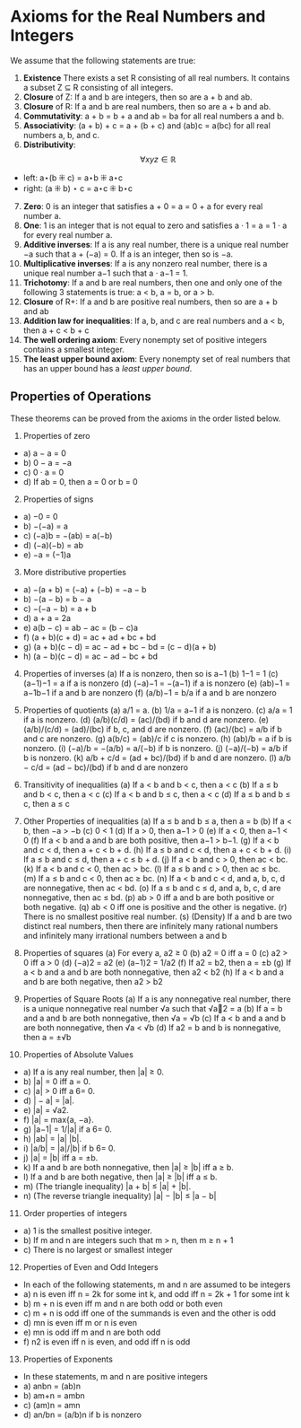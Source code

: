 # Axioms for the Real Numbers and Integers

We assume that the following statements are true:

1. **Existence** There exists a set R consisting of all real numbers. It contains a subset Z ⊆ R consisting of all integers.
2. **Closure** of Z: If a and b are integers, then so are a + b and ab.
3. **Closure** of R: If a and b are real numbers, then so are a + b and ab.
4. **Commutativity**: a + b = b + a and ab = ba for all real numbers a and b.
5. **Associativity**: (a + b) + c = a + (b + c) and (ab)c = a(bc) for all real numbers a, b, and c.
6. **Distributivity**: $$\forall xyz\in \mathbb{R}$$
  - left: a⋆(b ⁜ c) = a⋆b ⁜ a⋆c
  - right: (a ⁜ b) ⋆ c = a⋆c ⁜ b⋆c
7. **Zero**: 0 is an integer that satisfies a + 0 = a = 0 + a for every real number a.
8. **One**: 1 is an integer that is not equal to zero and satisfies a · 1 = a = 1 · a for every real number a.
9. **Additive inverses**: If a is any real number, there is a unique real number −a such that a + (−a) = 0. If a is an integer, then so is −a.
10. **Multiplicative inverses**: If a is any nonzero real number, there is a unique real number a−1 such that a · a−1 = 1.
11. **Trichotomy**: If a and b are real numbers, then one and only one of the following 3 statements is true: a < b, a = b, or a > b.
12. **Closure** of R+: If a and b are positive real numbers, then so are a + b and ab
13. **Addition law for inequalities**: If a, b, and c are real numbers and a < b, then a + c < b + c
14. **The well ordering axiom**: Every nonempty set of positive integers contains a smallest integer.
15. **The least upper bound axiom**: Every nonempty set of real numbers that has an upper bound has a *least upper bound*.



## Properties of Operations

These theorems can be proved from the axioms in the order listed below.

1. Properties of zero
  - a) a − a = 0
  - b) 0 − a = −a
  - c) 0 · a = 0
  - d) If ab = 0, then a = 0 or b = 0

2. Properties of signs
  - a) −0 = 0
  - b) −(−a) = a
  - c) (−a)b = −(ab) = a(−b)
  - d) (−a)(−b) = ab
  - e) −a = (−1)a

3. More distributive properties
  - a) −(a + b) = (−a) + (−b) = −a − b
  - b) −(a − b) = b − a
  - c) −(−a − b) = a + b
  - d) a + a = 2a
  - e) a(b − c) = ab − ac = (b − c)a
  - f) (a + b)(c + d) = ac + ad + bc + bd
  - g) (a + b)(c − d) = ac − ad + bc − bd = (c − d)(a + b)
  - h) (a − b)(c − d) = ac − ad − bc + bd

4. Properties of inverses
(a) If a is nonzero, then so is a−1
(b) 1−1 = 1
(c) (a−1)−1 = a if a is nonzero
(d) (−a)−1 = −(a−1) if a is nonzero
(e) (ab)−1 = a−1b−1 if a and b are nonzero
(f) (a/b)−1 = b/a if a and b are nonzero

5. Properties of quotients
(a) a/1 = a.
(b) 1/a = a−1 if a is nonzero.
(c) a/a = 1 if a is nonzero.
(d) (a/b)(c/d) = (ac)/(bd) if b and d are nonzero.
(e) (a/b)/(c/d) = (ad)/(bc) if b, c, and d are nonzero.
(f) (ac)/(bc) = a/b if b and c are nonzero.
(g) a(b/c) = (ab)/c if c is nonzero.
(h) (ab)/b = a if b is nonzero.
(i) (−a)/b = −(a/b) = a/(−b) if b is nonzero.
(j) (−a)/(−b) = a/b if b is nonzero.
(k) a/b + c/d = (ad + bc)/(bd) if b and d are nonzero.
(l) a/b − c/d = (ad − bc)/(bd) if b and d are nonzero

46. Transitivity of inequalities
(a) If a < b and b < c, then a < c
(b) If a ≤ b and b < c, then a < c
(c) If a < b and b ≤ c, then a < c
(d) If a ≤ b and b ≤ c, then a ≤ c

7. Other Properties of inequalities
(a) If a ≤ b and b ≤ a, then a = b
(b) If a < b, then −a > −b
(c) 0 < 1
(d) If a > 0, then a−1 > 0
(e) If a < 0, then a−1 < 0
(f) If a < b and a and b are both positive, then a−1 > b−1.
(g) If a < b and c < d, then a + c < b + d.
(h) If a ≤ b and c < d, then a + c < b + d.
(i) If a ≤ b and c ≤ d, then a + c ≤ b + d.
(j) If a < b and c > 0, then ac < bc.
(k) If a < b and c < 0, then ac > bc.
(l) If a ≤ b and c > 0, then ac ≤ bc.
(m) If a ≤ b and c < 0, then ac ≥ bc.
(n) If a < b and c < d, and a, b, c, d are nonnegative, then ac < bd.
(o) If a ≤ b and c ≤ d, and a, b, c, d are nonnegative, then ac ≤ bd.
(p) ab > 0 iff a and b are both positive or both negative.
(q) ab < 0 iff one is positive and the other is negative.
(r) There is no smallest positive real number.
(s) (Density) If a and b are two distinct real numbers, then there are infinitely many rational numbers and infinitely many irrational numbers between a and b

8. Properties of squares
(a) For every a, a2 ≥ 0
(b) a2 = 0 iff a = 0
(c) a2 > 0 iff a > 0
(d) (−a)2 = a2
(e) (a−1)2 = 1/a2
(f) If a2 = b2, then a = ±b
(g) If a < b and a and b are both nonnegative, then a2 < b2
(h) If a < b and a and b are both negative, then a2 > b2

9. Properties of Square Roots
  (a) If a is any nonnegative real number, there is a unique nonnegative real number √a such that √a2 = a
  (b) If a = b and a and b are both nonnegative, then √a = √b
  (c) If a < b and a and b are both nonnegative, then √a < √b
  (d) If a2 = b and b is nonnegative, then a = ±√b

10. Properties of Absolute Values
  - a) If a is any real number, then |a| ≥ 0.
  - b) |a| = 0 iff a = 0.
  - c) |a| > 0 iff a 6= 0.
  - d) | − a| = |a|.
  - e) |a| = √a2.
  - f) |a| = max{a, −a}.
  - g) |a−1| = 1/|a| if a 6= 0.
  - h) |ab| = |a| |b|.
  - i) |a/b| = |a|/|b| if b 6= 0.
  - j) |a| = |b| iff a = ±b.
  - k) If a and b are both nonnegative, then |a| ≥ |b| iff a ≥ b.
  - l) If a and b are both negative, then |a| ≥ |b| iff a ≤ b.
  - m) (The triangle inequality) |a + b| ≤ |a| + |b|.
  - n) (The reverse triangle inequality) |a| − |b| ≤ |a − b|

11. Order properties of integers
  - a) 1 is the smallest positive integer.
  - b) If m and n are integers such that m > n, then m ≥ n + 1
  - c) There is no largest or smallest integer

12. Properties of Even and Odd Integers
  - In each of the following statements, m and n are assumed to be integers
  - a) n is even iff n = 2k for some int k, 
       and odd iff n = 2k + 1 for some int k
  - b) m + n is even iff m and n are both odd or both even
  - c) m + n is odd iff one of the summands is even and the other is odd
  - d) mn is even iff m or n is even
  - e) mn is odd iff m and n are both odd
  - f) n2 is even iff n is even, and odd iff n is odd

13. Properties of Exponents
  - In these statements, m and n are positive integers
  - a) anbn = (ab)n
  - b) am+n = ambn
  - c) (am)n = amn
  - d) an/bn = (a/b)n if b is nonzero
